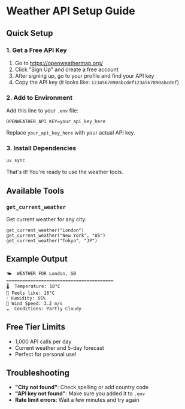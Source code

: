 # Weather API Setup Guide

## Quick Setup

### 1. Get a Free API Key

1. Go to https://openweathermap.org/
2. Click "Sign Up" and create a free account
3. After signing up, go to your profile and find your API key
4. Copy the API key (it looks like: `1234567890abcdef1234567890abcdef`)

### 2. Add to Environment

Add this line to your `.env` file:

```env
OPENWEATHER_API_KEY=your_api_key_here
```

Replace `your_api_key_here` with your actual API key.

### 3. Install Dependencies

```bash
uv sync
```

That's it! You're ready to use the weather tools.

## Available Tools

### `get_current_weather`
Get current weather for any city:

```
get_current_weather("London")
get_current_weather("New York", "US")
get_current_weather("Tokyo", "JP")
```

## Example Output

```
🌤️  WEATHER FOR London, GB
========================================
🌡️  Temperature: 18°C
🤔 Feels like: 16°C
💧 Humidity: 65%
💨 Wind Speed: 3.2 m/s
☁️  Conditions: Partly Cloudy
```

## Free Tier Limits

- 1,000 API calls per day
- Current weather and 5-day forecast
- Perfect for personal use!

## Troubleshooting

- **"City not found"**: Check spelling or add country code
- **"API key not found"**: Make sure you added it to `.env`
- **Rate limit errors**: Wait a few minutes and try again 